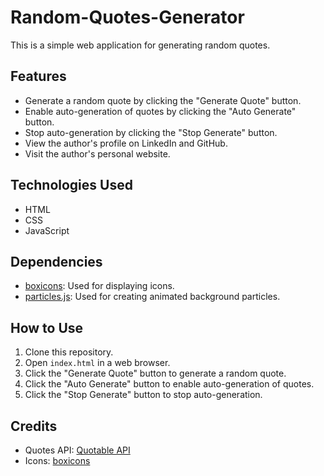 # Random-Quotes-Generator
This is a simple web application for generating random quotes.
## Features

- Generate a random quote by clicking the "Generate Quote" button.
- Enable auto-generation of quotes by clicking the "Auto Generate" button.
- Stop auto-generation by clicking the "Stop Generate" button.
- View the author's profile on LinkedIn and GitHub.
- Visit the author's personal website.

## Technologies Used

- HTML
- CSS
- JavaScript

## Dependencies

- [boxicons](https://github.com/atisawd/boxicons): Used for displaying icons.
- [particles.js](https://github.com/VincentGarreau/particles.js/): Used for creating animated background particles.

## How to Use

1. Clone this repository.
2. Open `index.html` in a web browser.
3. Click the "Generate Quote" button to generate a random quote.
4. Click the "Auto Generate" button to enable auto-generation of quotes.
5. Click the "Stop Generate" button to stop auto-generation.

## Credits

- Quotes API: [Quotable API](https://api.quotable.io/)
- Icons: [boxicons](https://boxicons.com/)

